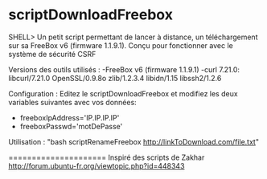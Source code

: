 scriptDownloadFreebox
=====================

SHELL> Un petit script permettant de lancer à distance, un téléchargement sur sa FreeBox v6 (firmware 1.1.9.1). 
Conçu pour fonctionner avec le système de sécurité CSRF

Versions des outils utilisés :
-FreeBox v6 (firmware 1.1.9.1)
-curl 7.21.0: libcurl/7.21.0 OpenSSL/0.9.8o zlib/1.2.3.4 libidn/1.15 libssh2/1.2.6

Configuration : Editez le scriptDownloadFreebox et modifiez les deux variables suivantes avec vos données:

- freeboxIpAddress='IP.IP.IP.IP'
- freeboxPasswd='motDePasse'

Utilisation : "bash scriptRenameFreebox <http://linkToDownload.com/file.txt>"

=====================
Inspiré des scripts de Zakhar 
http://forum.ubuntu-fr.org/viewtopic.php?id=448343
